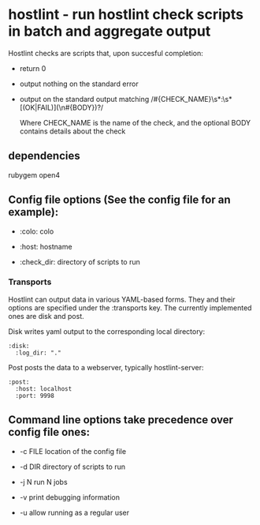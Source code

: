 # hostlint - run hostlint check scripts in batch and aggregate output

Hostlint checks are scripts that, upon succesful completion:

* return 0

* output nothing on the standard error

* output on the standard output matching
  /#{CHECK_NAME}\s\*:\s\*\[(OK|FAIL)\](\n#{BODY})?/

  Where CHECK_NAME is the name of the check, and the optional BODY contains
  details about the check

## dependencies
rubygem open4

## Config file options (See the config file for an example):

* :colo: colo

* :host: hostname

* :check_dir: directory of scripts to run

### Transports

Hostlint can output data in various YAML-based forms. They and their options
are specified under the :transports key. The currently implemented ones are
disk and post.

Disk writes yaml output to the corresponding local directory:

    :disk:
      :log_dir: "."


Post posts the data to a webserver, typically hostlint-server:

    :post:
      :host: localhost
      :port: 9998

## Command line options take precedence over config file ones:

* -c FILE location of the config file

* -d DIR  directory of scripts to run

* -j N    run N jobs

* -v      print debugging information

* -u      allow running as a regular user
